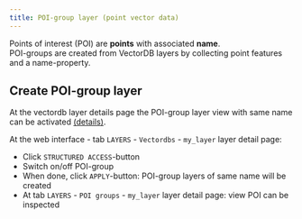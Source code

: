```yaml
---
title: POI-group layer (point vector data)
---
```


Points of interest (POI) are **points** with associated **name**.  
POI-groups are created from VectorDB layers by collecting point features and a name-property.

## Create POI-group layer

At the vectordb layer details page the POI-group layer view with same name can be activated [(details)](../layers_vectordb).

At the web interface - tab `LAYERS` - `Vectordbs` - `my_layer` layer detail page:
- Click `STRUCTURED ACCESS`-button
- Switch on/off POI-group
- When done, click `APPLY`-button: POI-group layers of same name will be created
- At tab `LAYERS` - `POI groups` - `my_layer` layer detail page: view POI can be inspected